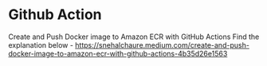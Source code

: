 # Github Action

Create and Push Docker image to Amazon ECR with GitHub Actions
Find the explanation below -
https://snehalchaure.medium.com/create-and-push-docker-image-to-amazon-ecr-with-github-actions-4b35d26e1563
